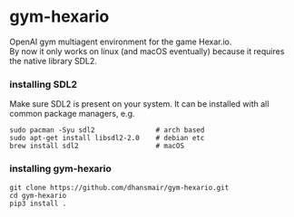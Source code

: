 # gym-hexario
OpenAI gym multiagent environment for the game Hexar.io.  
By now it only works on linux (and macOS eventually) because it requires the native library SDL2. 

### installing SDL2
Make sure SDL2 is present on your system. 
It can be installed with all common package managers, e.g.
```
sudo pacman -Syu sdl2               # arch based
sudo apt-get install libsdl2-2.0    # debian etc
brew install sdl2                   # macOS
```

### installing gym-hexario
```
git clone https://github.com/dhansmair/gym-hexario.git
cd gym-hexario
pip3 install .

```

